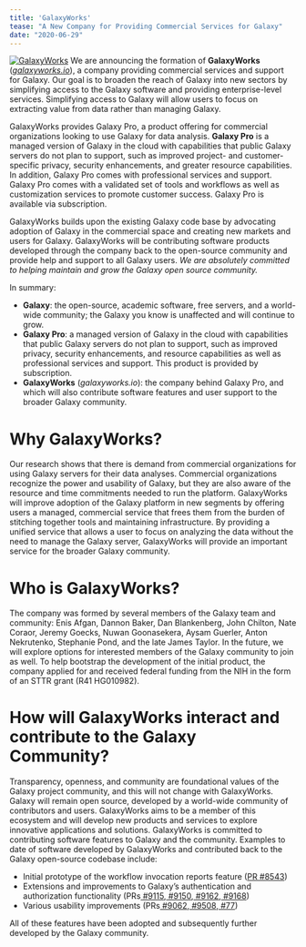 ```yaml
---
title: 'GalaxyWorks'
tease: "A New Company for Providing Commercial Services for Galaxy"
date: "2020-06-29"
---
```


[<img class="float-right" src="/src/images/logos/galaxyworks-logo.png" alt="GalaxyWorks" style="max-width: 14rem;" />](https://galaxyworks.io/)
We are announcing the formation of **GalaxyWorks** (_[galaxyworks.io](https://galaxyworks.io/)_), a
company providing commercial services and support for Galaxy. Our goal is to
broaden the reach of Galaxy into new sectors by simplifying access to the
Galaxy software and providing enterprise-level services. Simplifying access to
Galaxy will allow users to focus on extracting value from data rather than
managing Galaxy.

GalaxyWorks provides Galaxy Pro, a product offering for commercial
organizations looking to use Galaxy for data analysis. **Galaxy Pro** is a
managed version of Galaxy in the cloud with capabilities that public Galaxy
servers do not plan to support, such as improved project- and customer-specific
privacy, security enhancements, and greater resource capabilities. In addition,
Galaxy Pro comes with professional services and support. Galaxy Pro comes with
a validated set of tools and workflows as well as customization services to
promote customer success. Galaxy Pro is available via subscription.

GalaxyWorks builds upon the existing Galaxy code base by advocating adoption of
Galaxy in the commercial space and creating new markets and users for Galaxy.
GalaxyWorks will be contributing software products developed through the
company back to the open-source community and provide help and support to all
Galaxy users. *We are absolutely committed to helping maintain and grow the
Galaxy open source community.*

In summary:

* **Galaxy**: the open-source, academic software, free servers, and a
  world-wide community; the Galaxy you know is unaffected and will continue to
  grow.
* **Galaxy Pro**: a managed version of Galaxy in the cloud with capabilities
  that public Galaxy servers do not plan to support, such as improved privacy,
  security enhancements, and resource capabilities as well as professional
  services and support. This product is provided by subscription.
* **GalaxyWorks** (_galaxyworks.io_): the company behind Galaxy Pro, and which
  will also contribute software features and user support to the broader Galaxy
  community.


# Why GalaxyWorks?

Our research shows that there is demand from commercial organizations for using
Galaxy servers for their data analyses. Commercial organizations recognize the
power and usability of Galaxy, but they are also aware of the resource and time
commitments needed to run the platform. GalaxyWorks will improve adoption of
the Galaxy platform in new segments by offering users a managed, commercial
service that frees them from the burden of stitching together tools and
maintaining infrastructure. By providing a unified service that allows a user
to focus on analyzing the data without the need to manage the Galaxy server,
GalaxyWorks will provide an important service for the broader Galaxy community.


# Who is GalaxyWorks?

The  company was formed by several members of the Galaxy team and community:
Enis Afgan, Dannon Baker, Dan Blankenberg, John Chilton, Nate Coraor, Jeremy
Goecks, Nuwan Goonasekera, Aysam Guerler, Anton Nekrutenko, Stephanie Pond, and
the late James Taylor. In the future, we will explore options for interested
members of the Galaxy community to join as well. To help bootstrap the
development of the initial product, the company applied for and received
federal funding from the NIH in the form of an STTR grant (R41 HG010982).


# How will GalaxyWorks interact and contribute to the Galaxy Community?

Transparency, openness, and community are foundational values of the Galaxy
project community, and this will not change with GalaxyWorks. Galaxy will
remain open source, developed by a world-wide community of contributors and
users. GalaxyWorks aims to be a member of this ecosystem and will develop new
products and services to explore innovative applications and solutions.
GalaxyWorks is committed to contributing software features to Galaxy and the
community. Examples to date of software developed by GalaxyWorks and
contributed back to the Galaxy open-source codebase include:

* Initial prototype of the workflow invocation reports feature ([PR
  #8543](https://github.com/galaxyproject/galaxy/pull/8543))
* Extensions and improvements to Galaxy’s authentication and authorization
  functionality (PRs[
  #9115](https://github.com/galaxyproject/galaxy/pull/9115),[
  #9150](https://github.com/galaxyproject/galaxy/pull/9150),[
  #9162](https://github.com/galaxyproject/galaxy/pull/9162),[
  #9168](https://github.com/galaxyproject/galaxy/pull/9168))
* Various usability improvements (PRs[
  #9062](https://github.com/galaxyproject/galaxy/pull/9062),[
  #9508](https://github.com/galaxyproject/galaxy/pull/9508),[
  #77](https://github.com/galaxyproject/galaxy-helm/pull/77))

All of these features have been adopted and subsequently further developed by
the Galaxy community.
